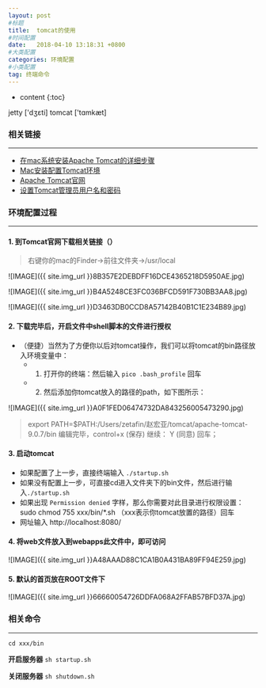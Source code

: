 ```yaml
---
layout: post
#标题
title:  tomcat的使用
#时间配置
date:   2018-04-10 13:18:31 +0800
#大类配置
categories: 环境配置
#小类配置
tag: 终端命令
---
```

 
* content
{:toc} 

jetty ['dʒɛti]
tomcat ['tɑmkæt]

### 相关链接

---

* <a href="https://www.cnblogs.com/wangpei/p/7059843.html" target="_blank">在mac系统安装Apache Tomcat的详细步骤</a><br>
* <a href="https://blog.csdn.net/h1101723183/article/details/51050125" target="_blank">Mac安装配置Tomcat环境</a><br>
* <a href="http://tomcat.apache.org" target="_blank">Apache Tomcat官网</a><br>
* <a href="http://dove19900520.iteye.com/blog/1774980" target="_blank">设置Tomcat管理员用户名和密码</a><br>

### 环境配置过程

---

#### 1. 到Tomcat官网下载相关链接（）

> 右键你的mac的Finder->前往文件夹->/usr/local

![IMAGE]({{ site.img_url }}8B357E2DEBDFF16DCE4365218D5950AE.jpg)

![IMAGE]({{ site.img_url }}B4A5248CE3FC036BFCD591F730BB3AA8.jpg)

![IMAGE]({{ site.img_url }}D3463DB0CCD8A57142B40B1C1E234B89.jpg)

#### 2. 下载完毕后，开启文件中shell脚本的文件进行授权

* （便捷）当然为了方便你以后对tomcat操作，我们可以将tomcat的bin路径放入环境变量中：
   * 1. 打开你的终端：然后输入  `pico .bash_profile`   回车
   * 2. 然后添加你tomcat放入的路径的path，如下图所示：

![IMAGE]({{ site.img_url }}A0F1FED06474732DA843256005473290.jpg)

> export PATH=$PATH:/Users/zetafin/赵宏亚/tomcat/apache-tomcat-9.0.7/bin
编辑完毕，control+x (保存) 继续： Y (同意) 回车；


#### 3. 启动tomcat

* 如果配置了上一步，直接终端输入 `./startup.sh`
* 如果没有配置上一步，可直接cd进入文件夹下的bin文件，然后进行输入`./startup.sh`
* 如果出现 `Permission denied` 字样，那么你需要对此目录进行权限设置：sudo chmod 755 xxx/bin/*.sh （xxx表示你tomcat放置的路径）回车
* 网址输入 http://localhost:8080/


#### 4. 将web文件放入到webapps此文件中，即可访问

![IMAGE]({{ site.img_url }}A48AAAD88C1CA1B0A431BA89FF94E259.jpg)

#### 5. 默认的首页放在ROOT文件下

![IMAGE]({{ site.img_url }}66660054726DDFA068A2FFAB57BFD37A.jpg)

### 相关命令

---

`cd xxx/bin`

**开启服务器**
`sh startup.sh`

**关闭服务器**
`sh shutdown.sh`